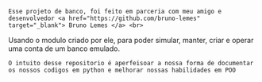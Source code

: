     Esse projeto de banco, foi feito em parceria com meu amigo e desenvolvedor <a href="https://github.com/bruno-lemes" target="_blank"> Bruno Lemes </a> <br>
Usando o modulo criado por ele, para poder simular, manter, criar e operar uma conta de um banco emulado.

    O intuito desse repositorio é aperfeisoar a nossa forma de documentar os nossos codigos em python e melhorar nossas habilidades em POO